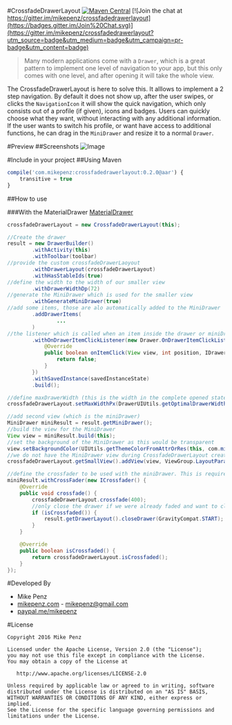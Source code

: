 #CrossfadeDrawerLayout  [![Maven Central](https://maven-badges.herokuapp.com/maven-central/com.mikepenz/crossfadedrawerlayout/badge.svg?style=flat)](https://maven-badges.herokuapp.com/maven-central/com.mikepenz/crossfadedrawerlayout) [![Join the chat at https://gitter.im/mikepenz/crossfadedrawerlayout](https://badges.gitter.im/Join%20Chat.svg)](https://gitter.im/mikepenz/crossfadedrawerlayout?utm_source=badge&utm_medium=badge&utm_campaign=pr-badge&utm_content=badge)

> Many modern applications come with a `Drawer`, which is a great pattern to implement one level of navigation to your app, but this only comes with one level, and after opening it will take the whole view.

The CrossfadeDrawerLayout is here to solve this. It alllows to implement a 2 step navigation. By default it does not show up, after the user swipes, or clicks the `NavigationIcon` it will show the quick navigation, which
only consists out of a profile (if given), icons and badges. Users can quickly choose what they want, without interacting with any additional information. If the user wants to switch his profile, or want have access to additional
functions, he can drag in the `MiniDrawer` and resize it to a normal `Drawer`. 

#Preview
##Screenshots
![Image](https://raw.githubusercontent.com/mikepenz/CrossfadeDrawerLayout/develop/DEV/screenshots/screenshots.jpg)

#Include in your project
##Using Maven
```javascript
compile('com.mikepenz:crossfadedrawerlayout:0.2.0@aar') {
	transitive = true
}
```

##How to use

###With the MaterialDrawer
[MaterialDrawer](https://github.com/mikepenz/MaterialDrawer)
```java
crossfadeDrawerLayout = new CrossfadeDrawerLayout(this);

//Create the drawer
result = new DrawerBuilder()
        .withActivity(this)
        .withToolbar(toolbar)
//provide the custom crossfadeDrawerLaoyout
        .withDrawerLayout(crossfadeDrawerLayout)
        .withHasStableIds(true)
//define the width to the width of our smaller view
        .withDrawerWidthDp(72)
//generate the MiniDrawer which is used for the smaller view
        .withGenerateMiniDrawer(true)
//add some items, those are alo automatically added to the MiniDrawer
        .addDrawerItems(
                ...
        )
//the listener which is called when an item inside the drawer or miniDrawer is clicked
        .withOnDrawerItemClickListener(new Drawer.OnDrawerItemClickListener() {
            @Override
            public boolean onItemClick(View view, int position, IDrawerItem drawerItem) {
                return false;
            }
        })
        .withSavedInstance(savedInstanceState)
        .build();

//define maxDrawerWidth (this is the width in the complete opened state)
crossfadeDrawerLayout.setMaxWidthPx(DrawerUIUtils.getOptimalDrawerWidth(this));

//add second view (which is the miniDrawer)
MiniDrawer miniResult = result.getMiniDrawer();
//build the view for the MiniDrawer
View view = miniResult.build(this);
//set the background of the MiniDrawer as this would be transparent
view.setBackgroundColor(UIUtils.getThemeColorFromAttrOrRes(this, com.mikepenz.materialdrawer.R.attr.material_drawer_background, com.mikepenz.materialdrawer.R.color.material_drawer_background));
//we do not have the MiniDrawer view during CrossfadeDrawerLayout creation so we will add it here
crossfadeDrawerLayout.getSmallView().addView(view, ViewGroup.LayoutParams.MATCH_PARENT, ViewGroup.LayoutParams.MATCH_PARENT);

//define the crossfader to be used with the miniDrawer. This is required to be able to automatically toggle open / close
miniResult.withCrossFader(new ICrossfader() {
    @Override
    public void crossfade() {
        crossfadeDrawerLayout.crossfade(400);
        //only close the drawer if we were already faded and want to close it now
        if (isCrossfaded()) {
            result.getDrawerLayout().closeDrawer(GravityCompat.START);
        }
    }

    @Override
    public boolean isCrossfaded() {
        return crossfadeDrawerLayout.isCrossfaded();
    }
});

```


#Developed By

* Mike Penz 
 * [mikepenz.com](http://mikepenz.com) - <mikepenz@gmail.com>
 * [paypal.me/mikepenz](http://paypal.me/mikepenz)

#License

    Copyright 2016 Mike Penz

    Licensed under the Apache License, Version 2.0 (the "License");
    you may not use this file except in compliance with the License.
    You may obtain a copy of the License at

       http://www.apache.org/licenses/LICENSE-2.0

    Unless required by applicable law or agreed to in writing, software
    distributed under the License is distributed on an "AS IS" BASIS,
    WITHOUT WARRANTIES OR CONDITIONS OF ANY KIND, either express or implied.
    See the License for the specific language governing permissions and
    limitations under the License.
